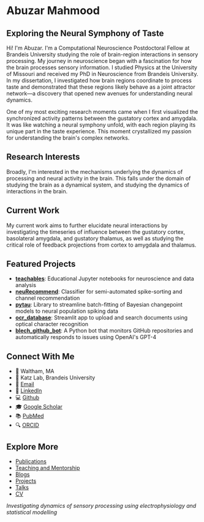 # Abuzar Mahmood

## Exploring the Neural Symphony of Taste

Hi! I'm Abuzar. I'm a Computational Neuroscience Postdoctoral Fellow at Brandeis University studying the role of brain-region interactions in sensory processing. My journey in neuroscience began with a fascination for how the brain processes sensory information. I studied Physics at the University of Missouri and received my PhD in Neuroscience from Brandeis University. In my dissertation, I investigated how brain regions coordinate to process taste and demonstrated that these regions likely behave as a joint attractor network—a discovery that opened new avenues for understanding neural dynamics.

One of my most exciting research moments came when I first visualized the synchronized activity patterns between the gustatory cortex and amygdala. It was like watching a neural symphony unfold, with each region playing its unique part in the taste experience. This moment crystallized my passion for understanding the brain's complex networks.

## Research Interests

Broadly, I'm interested in the mechanisms underlying the dynamics of processing and neural activity in the brain. This falls under the domain of studying the brain as a dynamical system, and studying the dynamics of interactions in the brain.

## Current Work

My current work aims to further elucidate neural interactions by investigating the timeseries of influence between the gustatory cortex, basolateral amygdala, and gustatory thalamus, as well as studying the critical role of feedback projections from cortex to amygdala and thalamus.

## Featured Projects

- **[teachables](https://github.com/abuzarmahmood/teachables)**: Educational Jupyter notebooks for neuroscience and data analysis
- **[neuRecommend](https://github.com/abuzarmahmood/neuRecommend)**: Classifier for semi-automated spike-sorting and channel recommendation
- **[pytau](https://github.com/abuzarmahmood/pytau)**: Library to streamline batch-fitting of Bayesian changepoint models to neural population spiking data
- **[ocr_database](https://github.com/abuzarmahmood/ocr_database)**: Streamlit app to upload and search documents using optical character recognition
- **[blech_github_bot](https://github.com/abuzarmahmood/blech_github_bot)**: A Python bot that monitors GitHub repositories and automatically responds to issues using OpenAI's GPT-4

## Connect With Me

- 📍 Waltham, MA
- 🏫 Katz Lab, Brandeis University
- 📧 [Email](mailto:abuzarmahmood@gmail.com)
- 💼 [LinkedIn](https://www.linkedin.com/in/abuzarmahmood)
- 💻 [Github](https://github.com/abuzarmahmood)
- 🎓 [Google Scholar](https://scholar.google.com/citations?user=AR_Jp8kAAAAJ&hl=en)
- 📚 [PubMed](https://www.ncbi.nlm.nih.gov/pubmed/?term=Abuzar+Mahmood)
- 🔍 [ORCID](https://orcid.org/my-orcid?orcid=0000-0002-2448-4818)

## Explore More

- [Publications](https://abuzarmahmood.github.io/publications/)
- [Teaching and Mentorship](https://abuzarmahmood.github.io/teaching/)
- [Blogs](https://abuzarmahmood.github.io/blog/)
- [Projects](https://abuzarmahmood.github.io/projects/)
- [Talks](https://abuzarmahmood.github.io/talks/)
- [CV](https://abuzarmahmood.github.io/cv/)

*Investigating dynamics of sensory processing using electrophysiology and statistical modelling*
